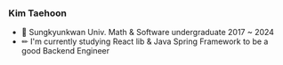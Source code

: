 ### Kim Taehoon 
- 🏫 Sungkyunkwan Univ. Math & Software undergraduate 2017 ~ 2024
- ✏ I'm currently studying React lib & Java Spring Framework to be a good Backend Engineer

<!--START_SECTION:waka-->

<!--END_SECTION:waka-->
